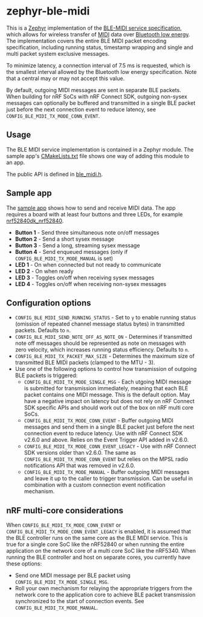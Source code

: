 # zephyr-ble-midi

This is a [Zephyr](https://www.zephyrproject.org/) implementation of the [BLE-MIDI service specification](BLE-MIDI-spec.pdf), which allows for wireless transfer of [MIDI](https://en.wikipedia.org/wiki/MIDI) data over [Bluetooth low energy](https://en.wikipedia.org/wiki/Bluetooth_Low_Energy). The implementation covers the entire BLE MIDI packet encoding specification, including running status, timestamp wrapping and single and multi packet system exclusive messages.

To minimize latency, a connection interval of 7.5 ms is requested, which is the smallest interval allowed by the Bluetooth low energy specification. Note that a central may or may not accept this value.

By default, outgoing MIDI messages are sent in separate BLE packets. When building for nRF SoCs with nRF Connect SDK, outgoing non-sysex messages can optionally be buffered and transmitted in a single BLE packet just before the next connection event to reduce latency, see `CONFIG_BLE_MIDI_TX_MODE_CONN_EVENT`.

## Usage

The BLE MIDI service implementation is contained in a Zephyr module. The sample app's [CMakeLists.txt](CMakeLists.txt) file shows one way of adding this module to an app.

The public API is defined in [ble_midi.h](ble_midi/include/ble_midi/ble_midi.h).

## Sample app

The [sample app](src/main.c) shows how to send and receive MIDI data. The app requires a board with at least four buttons and three LEDs, for example [nrf52840dk_nrf52840](https://docs.zephyrproject.org/latest/boards/arm/nrf52840dk_nrf52840/doc/index.html).

* __Button 1__ - Send three simultaneous note on/off messages
* __Button 2__ - Send a short sysex message
* __Button 3__ - Send a long, streaming sysex message
* __Button 4__ - Send enqueued messages (only if `CONFIG_BLE_MIDI_TX_MODE_MANUAL` is set)
* __LED 1__ - On when connected but not ready to communicate
* __LED 2__ - On when ready
* __LED 3__ - Toggles on/off when receiving sysex messages
* __LED 4__ - Toggles on/off when receiving non-sysex messages

## Configuration options

* `CONFIG_BLE_MIDI_SEND_RUNNING_STATUS` - Set to `y` to enable running status (omission of repeated channel message status bytes) in transmitted packets. Defaults to `n`.
* `CONFIG_BLE_MIDI_SEND_NOTE_OFF_AS_NOTE_ON` - Determines if transmitted note off messages should be represented as note on messages with zero velocity, which increases running status efficiency. Defaults to `n`.
* `CONFIG_BLE_MIDI_TX_PACKET_MAX_SIZE` - Determines the maximum size of transmitted BLE MIDI packets (clamped to the MTU - 3).
* Use one of the following options to control how transmission of outgoing BLE packets is triggered:
  * `CONFIG_BLE_MIDI_TX_MODE_SINGLE_MSG` - Each utgoing MIDI message is submitted for transmission immediately, meaning that each BLE packet contains one MIDI message. This is the default option. May have a negative impact on latency but does not rely on nRF Connect SDK specific APIs and should work out of the box on nRF multi core SoCs.
  * `CONFIG_BLE_MIDI_TX_MODE_CONN_EVENT` - Buffer outgoing MIDI messages and send them in a single BLE packet just before the next connection event to reduce latency. Use with nRF Connect SDK v2.6.0 and above. Relies on the Event Trigger API added in v2.6.0.
  * `CONFIG_BLE_MIDI_TX_MODE_CONN_EVENT_LEGACY` - Use with nRF Connect SDK versions older than v2.6.0. The same as `CONFIG_BLE_MIDI_TX_MODE_CONN_EVENT` but relies on the MPSL radio notifications API that was removed in v2.6.0.
  * `CONFIG_BLE_MIDI_TX_MODE_MANUAL` - Buffer outgoing MIDI messages and leave it up to the caller to trigger transmission. Can be useful in combination with a custom connection event notification mechanism.

## nRF multi-core considerations

When `CONFIG_BLE_MIDI_TX_MODE_CONN_EVENT` or `CONFIG_BLE_MIDI_TX_MODE_CONN_EVENT_LEGACY` is enabled, it is assumed that the BLE controller runs on the same core as the BLE MIDI service. This is true for a single core SoC like the nRF52840 or when running the entire application on the network core of a multi core SoC like the nRF5340. When running the BLE controller and host on separate cores, you currently have these options:

* Send one MIDI message per BLE packet using `CONFIG_BLE_MIDI_TX_MODE_SINGLE_MSG`.
* Roll your own mechanism for relaying the appropriate triggers from the network core to the application core to achieve BLE packet transmission synchronized to the start of connection events. See `CONFIG_BLE_MIDI_TX_MODE_MANUAL`.
